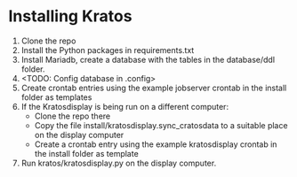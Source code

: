 # Installing Kratos

1. Clone the repo
2. Install the Python packages in requirements.txt
3. Install Mariadb, create a database with the tables in the database/ddl folder. 
4. <TODO: Config database in .config>
5. Create crontab entries using the example jobserver crontab in the install folder as templates
6. If the Kratosdisplay is being run on a different computer:
	- Clone the repo there
	- Copy the file install/kratosdisplay.sync_cratosdata to a suitable place on the display computer
	- Create a crontab entry using the example kratosdisplay crontab in the install folder as template
7. Run kratos/kratosdisplay.py on the display computer.  